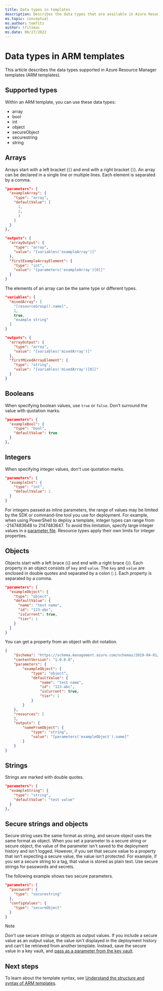 ```yaml
---
title: Data types in templates
description: Describes the data types that are available in Azure Resource Manager templates.
ms.topic: conceptual
ms.author: tomfitz
author: tfitzmac
ms.date: 06/27/2022
---
```


# Data types in ARM templates

This article describes the data types supported in Azure Resource Manager templates (ARM templates).

## Supported types

Within an ARM template, you can use these data types:

* array
* bool
* int
* object
* secureObject
* securestring
* string

## Arrays

Arrays start with a left bracket (`[`) and end with a right bracket (`]`). An array can be declared in a single line or multiple lines. Each element is separated by a comma.

```json
"parameters": {
  "exampleArray": {
    "type": "array",
    "defaultValue": [
      1,
      2,
      3
    ]
  }
},

"outputs": {
  "arrayOutput": {
    "type": "array",
    "value": "[variables('exampleArray')]"
  },
  "firstExampleArrayElement": {
    "type": "int",
    "value": "[parameters('exampleArray')[0]]"
  }
}
```

The elements of an array can be the same type or different types.

```json
"variables": {
  "mixedArray": [
    "[resourceGroup().name]",
    1,
    true,
    "example string"
  ]
}

"outputs": {
  "arrayOutput": {
    "type": "array",
    "value": "[variables('mixedArray')]"
  },
  "firstMixedArrayElement": {
    "type": "string",
    "value": "[variables('mixedArray')[0]]"
  }
}
```

## Booleans

When specifying boolean values, use `true` or `false`. Don't surround the value with quotation marks.

```json
"parameters": {
  "exampleBool": {
    "type": "bool",
    "defaultValue": true
  }
},
```

## Integers

When specifying integer values, don't use quotation marks.

```json
"parameters": {
  "exampleInt": {
    "type": "int",
    "defaultValue": 1
  }
}
```

For integers passed as inline parameters, the range of values may be limited by the SDK or command-line tool you use for deployment. For example, when using PowerShell to deploy a template, integer types can range from -2147483648 to 2147483647. To avoid this limitation, specify large integer values in a [parameter file](parameter-files.md). Resource types apply their own limits for integer properties.

## Objects

Objects start with a left brace (`{`) and end with a right brace (`}`). Each property in an object consists of `key` and `value`. The `key` and `value` are enclosed in double quotes and separated by a colon (`:`). Each property is separated by a comma.

```json
"parameters": {
  "exampleObject": {
    "type": "object",
    "defaultValue": {
      "name": "test name",
      "id": "123-abc",
      "isCurrent": true,
      "tier": 1
    }
  }
}
```

You can get a property from an object with dot notation.

```json
{
    "$schema": "https://schema.management.azure.com/schemas/2019-04-01/deploymentTemplate.json#",
    "contentVersion": "1.0.0.0",
    "parameters": {
        "exampleObject": {
            "type": "object",
            "defaultValue": {
                "name": "test name",
                "id": "123-abc",
                "isCurrent": true,
                "tier": 1
            }
        }
    },
    "resources": [
    ],
    "outputs": {
        "nameFromObject": {
            "type": "string",
            "value": "[parameters('exampleObject').name]"
        }
    }
}
```

## Strings

Strings are marked with double quotes.

```json
"parameters": {
  "exampleString": {
    "type": "string",
    "defaultValue": "test value"
  }
},
```

## Secure strings and objects

Secure string uses the same format as string, and secure object uses the same format as object. When you set a parameter to a secure string or secure object, the value of the parameter isn't saved to the deployment history and isn't logged. However, if you set that secure value to a property that isn't expecting a secure value, the value isn't protected. For example, if you set a secure string to a tag, that value is stored as plain text. Use secure strings for passwords and secrets.

The following example shows two secure parameters.

```json
"parameters": {
  "password": {
    "type": "securestring"
  },
  "configValues": {
    "type": "secureObject"
  }
}
```
> [!NOTE]
> Don't use secure strings or objects as output values. If you include a secure value as an output value, the value isn't displayed in the deployment history and can't be retrieved from another template. Instead, save the secure value in a key vault, and [pass as a parameter from the key vault](key-vault-parameter.md).

## Next steps

To learn about the template syntax, see [Understand the structure and syntax of ARM templates](./syntax.md).